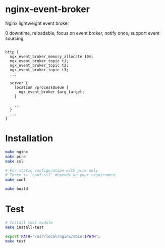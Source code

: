 # nginx-event-broker
Nginx lightweight event broker

0 downtime, reloadable, focus on event broker, notify once, support event sourcing 

```nginx

http {
  ngx_event_broker_memory_allocate 10m;
  ngx_event_broker_topic t1;
  ngx_event_broker_topic t2;
  ngx_event_broker_topic t3;
  ...

  server {
    location /processQueue {
      ngx_event_broker $arg_target;
    }
    
    ...
  }
  ...
}

```

Installation
============

```bash
make nginx
make pcre
make ssl

# For static configuration with pcre only
# There is `conf-ssl` depends on your requirement
make conf

make build
```

Test
====

```bash
# Install test module
make install-test

export PATH="/usr/local/nginx/sbin:$PATH";
make test
```